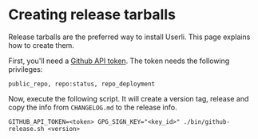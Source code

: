 # Creating release tarballs

Release tarballs are the preferred way to install Userli. This page explains how to create them.
<!--more-->

First, you'll need a [Github API token](https://github.com/settings/tokens).
The token needs the following privileges:

```text
public_repo, repo:status, repo_deployment
```

Now, execute the following script. It will create a version tag, release and
copy the info from `CHANGELOG.md` to the release info.

```shell
GITHUB_API_TOKEN=<token> GPG_SIGN_KEY="<key_id>" ./bin/github-release.sh <version>
```

